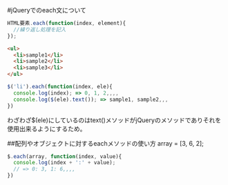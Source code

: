 #jQueryでのeach文について

```javascript
HTML要素.each(function(index, element){
  //繰り返し処理を記入
});
```
```html
<ul>
  <li>sample1</li>
  <li>sample2</li>
  <li>sample3</li>
</ul>
```

```javascript
$('li').each(function(index, ele){
  console.log(index); => 0, 1, 2,,,,
  console.log($(ele).text()); => sample1, sample2,,,
})
```
わざわざ$(ele)にしているのはtext()メソッドがjQueryのメソッドでありそれを使用出来るようにするため。


##配列やオブジェクトに対するeachメソッドの使い方
array = [3, 6, 2];

```javascript
$.each(array, function(index, value){
  console.log(index + ':' + value);
  // => 0: 3, 1: 6,,,,
})
```
